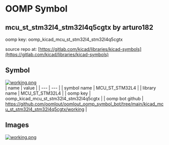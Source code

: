 # OOMP Symbol  
## mcu_st_stm32l4_stm32l4q5cgtx  by arturo182  
  
oomp key: oomp_kicad_mcu_st_stm32l4_stm32l4q5cgtx  
  
source repo at: [https://gitlab.com/kicad/libraries/kicad-symbols](https://gitlab.com/kicad/libraries/kicad-symbols)  
## Symbol  
  
[![working.png](working_600.png)](working.png)  
| name | value | 
| --- | --- | 
| symbol name | MCU_ST_STM32L4 | 
| library name | MCU_ST_STM32L4 | 
| oomp key | oomp_kicad_mcu_st_stm32l4_stm32l4q5cgtx | 
| oomp bot github | https://github.com/oomlout/oomlout_oomp_symbol_bot/tree/main/kicad_mcu_st_stm32l4_stm32l4q5cgtx/working | 
## Images  
  
[![working.png](working_140.png)](working.png)  
